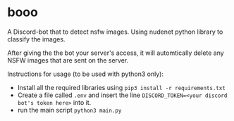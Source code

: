 # booo
A Discord-bot that to detect nsfw images. Using nudenet python library to classify the images.

After giving the the bot your server's access, it will automtically delete any NSFW images that are sent on the server.

Instructions for usage (to be used with python3 only):
- Install all the required libraries using `pip3 install -r requirements.txt`
- Create a file called `.env` and insert the line `DISCORD_TOKEN=<your discord bot's token here>` into it.
- run the main script `python3 main.py`


